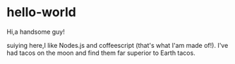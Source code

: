 # hello-world

Hi,a handsome guy!

suiying here,I like Nodes.js and coffeescript (that's what I'am made of!).
I've had tacos on the moon and find them far superior to Earth tacos.
